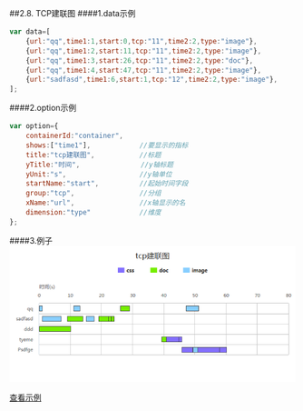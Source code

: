 ##2.8. TCP建联图
####1.data示例
```js
var data=[
    {url:"qq",time1:1,start:0,tcp:"11",time2:2,type:"image"},
    {url:"qq",time1:2,start:11,tcp:"11",time2:2,type:"image"},
    {url:"qq",time1:3,start:26,tcp:"11",time2:2,type:"doc"},
    {url:"qq",time1:4,start:47,tcp:"11",time2:2,type:"image"},
    {url:"sadfasd",time1:6,start:1,tcp:"12",time2:2,type:"image"},
];
```

####2.option示例
```js
var option={
    containerId:"container",
    shows:["time1"],            //要显示的指标
    title:"tcp建联图",           //标题
    yTitle:"时间",               //y轴标题
    yUnit:"s",                  //y轴单位
    startName:"start",          //起始时间字段
    group:"tcp",                //分组
    xName:"url",                //x轴显示的名
    dimension:"type"            //维度
};
```

####3.例子
![streaming](./image/tcp.png)

[查看示例](./brcharts/test/tcpchart.html)


